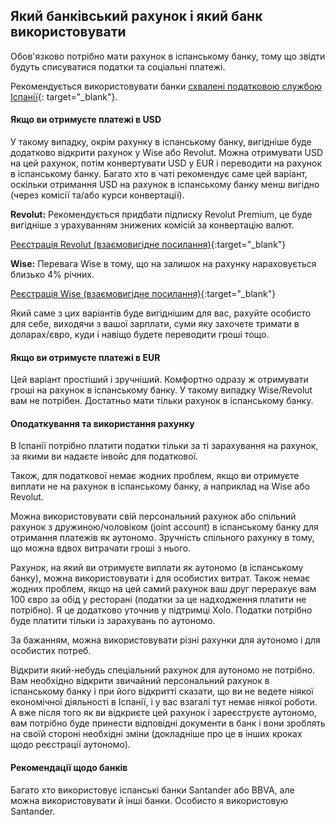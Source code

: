 ## Який банківський рахунок і який банк використовувати

Обов'язково потрібно мати рахунок в іспанському банку, тому що звідти будуть
списуватися податки та соціальні платежі.

Рекомендується використовувати
банки [схвалені податковою службою Іспанії](https://sede.agenciatributaria.gob.es/Sede/deudas-apremios-embargos-subastas/pagar-aplazar-consultar/listado-entidades-bancarias-adheridas.html?faqId=c2018148e27c2710VgnVCM100000dc381e0aRCRD){:
target="_blank"}.

#### Якщо ви отримуєте платежі в USD

У такому випадку, окрім рахунку в іспанському банку, вигідніше буде додатково
відкрити рахунок у Wise або Revolut. Можна отримувати USD на цей
рахунок, потім конвертувати USD у EUR і переводити на рахунок в іспанському банку.
Багато хто в чаті рекомендує саме цей варіант, оскільки
отримання USD на рахунок в іспанському банку менш вигідно (через комісії та/або
курси конвертації).

**Revolut:** Рекомендується придбати підписку Revolut Premium, це буде
вигідніше з урахуванням знижених комісій за конвертацію валют.

[Реєстрація Revolut (взаємовигідне посилання)](https://bit.ly/revlsignup){:target="_blank"}

**Wise:** Перевага Wise в тому, що на залишок на рахунку нараховується близько
4% річних.

[Реєстрація Wise (взаємовигідне посилання)](https://bit.ly/wsesignup){:target="_blank"}

Який саме з цих варіантів буде вигіднішим для вас, рахуйте особисто для
себе, виходячи з вашої зарплати, суми яку захочете тримати в
доларах/євро, куди і навіщо будете переводити гроші тощо.

#### Якщо ви отримуєте платежі в EUR

Цей варіант простіший і зручніший. Комфортно одразу ж отримувати гроші на рахунок в
іспанському банку. У такому випадку Wise/Revolut вам не потрібен.
Достатньо мати тільки рахунок в іспанському банку.

#### Оподаткування та використання рахунку

В Іспанії потрібно платити податки тільки за ті зарахування на рахунок, за якими ви
надаєте інвойс для податкової.

Також, для податкової немає жодних проблем, якщо ви отримуєте виплати не на
рахунок в іспанському банку, а наприклад на Wise або Revolut.

Можна використовувати свій персональний рахунок або спільний рахунок з
дружиною/чоловіком (joint account) в іспанському банку для отримання платежів
як аутономо. Зручність спільного рахунку в тому, що можна вдвох витрачати
гроші з нього.

Рахунок, на який ви отримуєте виплати як аутономо (в іспанському банку), можна
використовувати і для особистих витрат. Також немає жодних проблем,
якщо на цей самий рахунок ваш друг перерахує вам 100 євро за обід у ресторані
(податки за це надходження платити не потрібно). Я це додатково
уточнив у підтримці Xolo. Податки потрібно буде платити тільки із зарахувань по
аутономо.

За бажанням, можна використовувати різні рахунки для аутономо і для особистих потреб.

Відкрити який-небудь спеціальний рахунок для аутономо не потрібно. Вам необхідно
відкрити звичайний персональний рахунок в іспанському банку і при його
відкритті сказати, що ви не ведете ніякої економічної діяльності в
Іспанії, і у вас взагалі тут немає ніякої роботи. А вже після того
як ви відкриєте цей рахунок і зареєструєте аутономо, вам потрібно буде
принести відповідні документи в банк і вони зроблять на своїй
стороні необхідні зміни (докладніше про це в інших кроках щодо
реєстрації аутономо).

#### Рекомендації щодо банків

Багато хто використовує іспанські банки Santander або BBVA, але можна використовувати й
інші банки. Особисто я використовую Santander.
